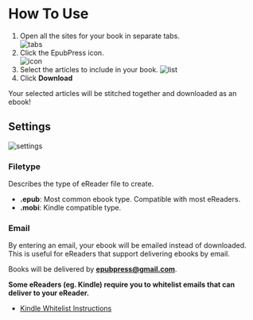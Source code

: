 # How To Use

1. Open all the sites for your book in separate tabs.  
  ![tabs](./docs/images/tabs.jpg)
1. Click the EpubPress icon.  
  ![icon](./docs/images/epub-press-icon.jpg)
1. Select the articles to include in your book.
  ![list](./docs/images/list.jpg)
1. Click **Download**

Your selected articles will be stitched together and downloaded as an ebook!

## Settings

![settings](./docs/images/settings.jpg)

### Filetype
Describes the type of eReader file to create.
- **.epub**: Most common ebook type. Compatible with most eReaders.
- **.mobi**: Kindle compatible type.

### Email
By entering an email, your ebook will be emailed instead of downloaded.
This is useful for eReaders that support delivering ebooks by email.

Books will be delivered by **epubpress@gmail.com**.

**Some eReaders (eg. Kindle) require you to whitelist emails that can deliver to your eReader.**
- [Kindle Whitelist Instructions](http://www.amazon.com/gp/sendtokindle/email)
